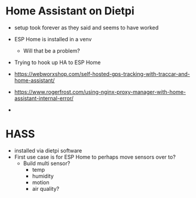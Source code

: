 # Home Assistant on Dietpi

- setup took forever as they said and seems to have worked
- ESP Home is installed in a venv
  - Will that be a problem?
- Trying to hook up HA to ESP Home

- https://webworxshop.com/self-hosted-gps-tracking-with-traccar-and-home-assistant/
- https://www.rogerfrost.com/using-nginx-proxy-manager-with-home-assistant-internal-error/
- 
# HASS

- installed via dietpi software
- First use case is for ESP Home to perhaps move sensors over to?
  - Build multi sensor?
    - temp
    - humidity
    - motion
    - air quality?
